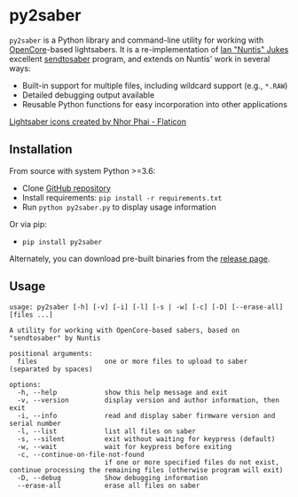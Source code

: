 # py2saber
`py2saber` is a Python library and command-line utility for working with [OpenCore](https://github.com/LamaDiLuce/polaris-opencore)-based lightsabers. It is a re-implementation of [Ian "Nuntis" Jukes](http://sabers.amazer.uk/) excellent [sendtosaber](https://github.com/Nuntis-Spayz/Send-To-Saber) program, and extends on Nuntis' work in several ways:

- Built-in support for multiple files, including wildcard support (e.g., `*.RAW`)
- Detailed debugging output available
- Reusable Python functions for easy incorporation into other applications

<a href="https://www.flaticon.com/free-icons/lightsaber" title="lightsaber icons">Lightsaber icons created by Nhor Phai - Flaticon</a>

## Installation
From source with system Python >=3.6:
- Clone [GitHub repository](https://github.com/jramboz/py2saber)
- Install requirements: `pip install -r requirements.txt`
- Run `python py2saber.py` to display usage information

Or via pip:
- `pip install py2saber`

Alternately, you can download pre-built binaries from the [release page](https://github.com/jramboz/py2saber/releases).

## Usage
```
usage: py2saber [-h] [-v] [-i] [-l] [-s | -w] [-c] [-D] [--erase-all] [files ...]

A utility for working with OpenCore-based sabers, based on "sendtosaber" by Nuntis

positional arguments:
  files                 one or more files to upload to saber (separated by spaces)

options:
  -h, --help            show this help message and exit
  -v, --version         display version and author information, then exit
  -i, --info            read and display saber firmware version and serial number
  -l, --list            list all files on saber
  -s, --silent          exit without waiting for keypress (default)
  -w, --wait            wait for keypress before exiting
  -c, --continue-on-file-not-found
                        if one or more specified files do not exist, continue processing the remaining files (otherwise program will exit)
  -D, --debug           Show debugging information
  --erase-all           erase all files on saber
```
